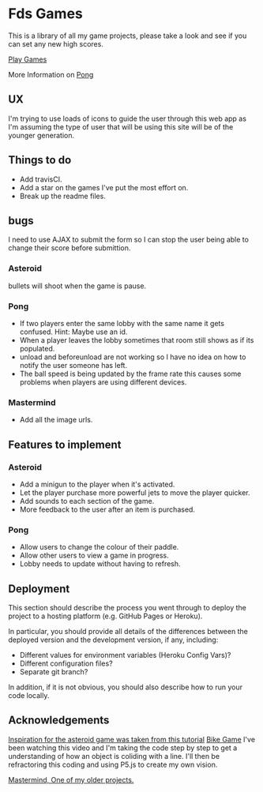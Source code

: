 # Fds Games

This is a library of all my game projects, please take a look and see if you can set any new high scores.

[Play Games](https://fd-games.herokuapp.com/)

More Information on [Pong](https://github.com/Fordalex/fds_games)

## UX

I'm trying to use loads of icons to guide the user through this web app as I'm assuming the type of user that will be using this site will be of the younger generation.

## Things to do

- Add travisCI.
- Add a star on the games I've put the most effort on.
- Break up the readme files.

## bugs

I need to use AJAX to submit the form so I can stop the user being able to change their score before submittion.

### Asteroid

bullets will shoot when the game is pause.

### Pong

- If two players enter the same lobby with the same name it gets confused. Hint: Maybe use an id.
- When a player leaves the lobby sometimes that room still shows as if its populated.
- unload and beforeunload are not working so I have no idea on how to notify the user someone has left.
- The ball speed is being updated by the frame rate this causes some problems when players are using different devices.

### Mastermind

- Add all the image urls.

## Features to implement

### Asteroid

- Add a minigun to the player when it's activated.
- Let the player purchase more powerful jets to move the player quicker.
- Add sounds to each section of the game.
- More feedback to the user after an item is purchased.


### Pong

- Allow users to change the colour of their paddle.
- Allow other users to view a game in progress.
- Lobby needs to update without having to refresh.

## Deployment

This section should describe the process you went through to deploy the project to a hosting platform (e.g. GitHub Pages or Heroku).

In particular, you should provide all details of the differences between the deployed version and the development version, if any, including:
- Different values for environment variables (Heroku Config Vars)?
- Different configuration files?
- Separate git branch?

In addition, if it is not obvious, you should also describe how to run your code locally.



## Acknowledgements

[Inspiration for the asteroid game was taken from this tutorial](https://www.youtube.com/watch?v=eI9idPTT0c4&t=24s)
[Bike Game](https://www.youtube.com/watch?v=MW8HcwHK1S0&t=119s)
I've been watching this video and I'm taking the code step by step to get a understanding of how an object is coliding with a line. I'll then be refractoring this coding and using P5.js to create my own vision.


[Mastermind, One of my older projects.](https://github.com/Fordalex/mastermind-project)